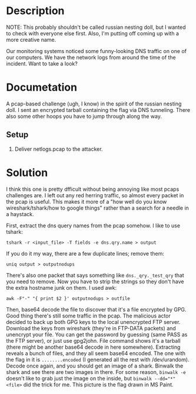 # Description

NOTE: This probably shouldn't be called russian nesting doll, but I wanted to check with everyone else first.
Also, I'm putting off coming up with a more creative name.

Our monitoring systems noticed some funny-looking DNS traffic on one of our computers.
We have the network logs from around the time of the incident.
Want to take a look?

# Documetation

A pcap-based challenge (ugh, I know) in the spirit of the russian nesting doll.
I sent an encrypted tarball containing the flag via DNS tunneling.
There also some other hoops you have to jump through along the way.

## Setup

1. Deliver netlogs.pcap to the attacker.

# Solution

I think this one is pretty dfficult without being annoying like most pcaps challenges are.
I left out any red herring traffic, so almost every packet in the pcap is useful.
This makes it more of a "how well do you know wireshark/tshark/how to google things" rather than a search for a needle in a haystack.

First, extract the dns query names from the pcap somehow. I like to use tshark:

```
tshark -r <input_file> -T fields -e dns.qry.name > output
```

If you do it my way, there are a few duplicate lines; remove them:

```
uniq output > outputnodups
```

There's also one packet that says something like `dns._qry._test_qry` that you need to remove.
Now you have to strip the strings so they don't have the extra hostname junk on them.
I used awk:

```
awk -F"-" "{ print $2 }' outputnodups > outfile
```

Then, base64 decode the file to discover that it's a file encrypted by GPG.
Good thing there's still some traffic in the pcap.
The malicious actor decided to back up both GPG keys to the local unencrypted FTP server.
Download the keys from wireshark (they're in FTP-DATA packets) and unencrypt your file.
You can get the password by guessing (same PASS as the FTP server), or just use gpg2john.
File command shows it's a tarball (there might be another base64 decode in here somewhere).
Extracting reveals a bunch of files, and they all seem base64 encoded.
The one with the flag in it is `........encoded` (I generated all the rest with /dev/urandom).
Decode once again, and you should get an image of a shark.
Binwalk the shark and see there are two images in there.
For some reason, `binwalk -e` doesn't like to grab just the image on the inside, but `binwalk --dd="*" <file>` did the trick for me.
This picture is the flag drawn in MS Paint.

